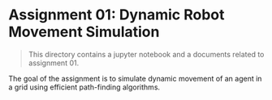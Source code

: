 # Assignment 01: Dynamic Robot Movement Simulation

> This directory contains a jupyter notebook and a documents related to assignment 01.

The goal of the assignment is to simulate dynamic movement of an agent in a grid using efficient path-finding algorithms.